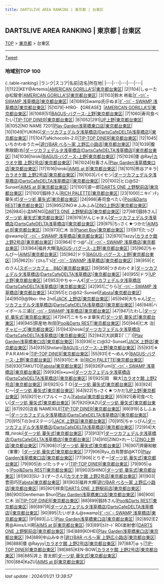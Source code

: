 ```yaml
---
title: DARTSLIVE AREA RANKING | 東京都 | 台東区
---
```

## DARTSLIVE AREA RANKING | 東京都 | 台東区

[TOP](/darts/rank/) > [東京都](/darts/rank/東京都/) > 台東区

___

<a href="https://twitter.com/share?ref_src=twsrc%5Etfw" data-text="DARTSLIVE AREA RANKING | 東京都台東区" class="twitter-share-button" data-via="DARTSLIVE" data-hashtags="DARTSLIVE" data-related="DARTSLIVE" data-show-count="false">Tweet</a>

### 地域別TOP 100

{:.table-ranking}
|ランク|スコア|名前|店名|所在地|
|---|---|---|---|---|
|1|1122|KEY@Artemis|<a href="https://search.dartslive.com/jp/shop/6a548cb7df8634300d9b047a20a7ba1e">AMERICAN GORILLA'S</a>|<a href="/darts/rank/東京都/台東区">東京都台東区</a>|
|2|1104|しゅーた@松龍會|<a href="https://search.dartslive.com/jp/shop/6a548cb7df8634300d9b047a20a7ba1e">AMERICAN GORILLA'S</a>|<a href="/darts/rank/東京都/台東区">東京都台東区</a>|
|3|1103|鈴木 彬紘|<a href="https://search.dartslive.com/jp/shop/4f2f159a9bcf43e90d9b047a20a7ba1e">ﾀﾞｰﾂﾊﾞｰ SWAMP 浅草橋店</a>|<a href="/darts/rank/東京都/台東区">東京都台東区</a>|
|4|1089|Swamp氏＠ぬま|<a href="https://search.dartslive.com/jp/shop/4f2f159a9bcf43e90d9b047a20a7ba1e">ﾀﾞｰﾂﾊﾞｰ SWAMP 浅草橋店</a>|<a href="/darts/rank/東京都/台東区">東京都台東区</a>|
|5|1079|-H!RO-【GREASE】|<a href="https://search.dartslive.com/jp/shop/6a548cb7df8634300d9b047a20a7ba1e">AMERICAN GORILLA'S</a>|<a href="/darts/rank/東京都/台東区">東京都台東区</a>|
|6|1069|51|<a href="https://search.dartslive.com/jp/shop/dcab1e700d345d2b0d9b047a20a7ba1e">BAGUS-バグース-上野</a>|<a href="/darts/rank/東京都/台東区">東京都台東区</a>|
|7|1060|寿司食べたい|<a href="https://search.dartslive.com/jp/shop/e88c144fe26051c30d9b047a20a7ba1e">TIP-TOP DINER</a>|<a href="/darts/rank/東京都/台東区">東京都台東区</a>|
|8|1052|291|<a href="https://search.dartslive.com/jp/shop/06ce7d6da09b6cdc5f9f3321c1147265">UP上野</a>|<a href="/darts/rank/東京都/台東区">東京都台東区</a>|
|8|1052|NO NAME 7201|<a href="https://search.dartslive.com/jp/shop/7a4fd1ced7681f77fec1ae84bb28bd87">Play Garden浅草橋東口店</a>|<a href="/darts/rank/東京都/台東区">東京都台東区</a>|
|10|1049|YUKING|<a href="https://search.dartslive.com/jp/shop/17a8f8f90c46c9150d9b047a20a7ba1e">ダーツカフェデルタ浅草橋店(DartsCafeDELTA浅草橋店)</a>|<a href="/darts/rank/東京都/台東区">東京都台東区</a>|
|11|1047|aNchocolin-2.0|<a href="https://search.dartslive.com/jp/shop/e88c144fe26051c30d9b047a20a7ba1e">TIP-TOP DINER</a>|<a href="/darts/rank/東京都/台東区">東京都台東区</a>|
|12|1045|いちかわゆうた∞|<a href="https://search.dartslive.com/jp/shop/da63881fe9cb39de5f9f3321c1147265">遊びBAR べろ～家 上野広小路店</a>|<a href="/darts/rank/東京都/台東区">東京都台東区</a>|
|13|1039|腹黒眼鏡(右|<a href="https://search.dartslive.com/jp/shop/17a8f8f90c46c9150d9b047a20a7ba1e">ダーツカフェデルタ浅草橋店(DartsCafeDELTA浅草橋店)</a>|<a href="/darts/rank/東京都/台東区">東京都台東区</a>|
|14|1036|hiroki|<a href="https://search.dartslive.com/jp/shop/dcab1e700d345d2b0d9b047a20a7ba1e">BAGUS-バグース-上野</a>|<a href="/darts/rank/東京都/台東区">東京都台東区</a>|
|15|1026|倭 @Ray|<a href="https://search.dartslive.com/jp/shop/e841321c5e950d28a3f63593b5358cc4">カラオケ館 上野2号店</a>|<a href="/darts/rank/東京都/台東区">東京都台東区</a>|
|16|1024|社畜さん|<a href="https://search.dartslive.com/jp/shop/7a4fd1ced7681f77fec1ae84bb28bd87">Play Garden浅草橋東口店</a>|<a href="/darts/rank/東京都/台東区">東京都台東区</a>|
|17|1016|hiroki|<a href="https://search.dartslive.com/jp/shop/ef356dfb67766f850d9b047a20a7ba1e">AIMS at B</a>|<a href="/darts/rank/東京都/台東区">東京都台東区</a>|
|18|1015|熊谷アキラ|<a href="https://search.dartslive.com/jp/shop/e841321c5e950d28a3f63593b5358cc4">カラオケ館 上野2号店</a>|<a href="/darts/rank/東京都/台東区">東京都台東区</a>|
|19|1003|パイセン|<a href="https://search.dartslive.com/jp/shop/17a8f8f90c46c9150d9b047a20a7ba1e">ダーツカフェデルタ浅草橋店(DartsCafeDELTA浅草橋店)</a>|<a href="/darts/rank/東京都/台東区">東京都台東区</a>|
|20|1002|ヒロ@S2-Sunset|<a href="https://search.dartslive.com/jp/shop/ef356dfb67766f850d9b047a20a7ba1e">AIMS at B</a>|<a href="/darts/rank/東京都/台東区">東京都台東区</a>|
|21|1001|源一郎|<a href="https://search.dartslive.com/jp/shop/f6b87e64c1169eb1fec1ae84bb28bd87">DARTS ONE 上野駅前店</a>|<a href="/darts/rank/東京都/台東区">東京都台東区</a>|
|21|1001|釼持さん|<a href="https://search.dartslive.com/jp/shop/9e65ff15cb18ef360d9b047a20a7ba1e">RICH PALETTE</a>|<a href="/darts/rank/東京都/台東区">東京都台東区</a>|
|23|1000|ニキﾊﾟﾝﾁｭ華矢式|<a href="https://search.dartslive.com/jp/shop/fb0e2f406925476e0d9b047a20a7ba1e">ダーツ処 華矢式</a>|<a href="/darts/rank/東京都/台東区">東京都台東区</a>|
|24|998|寿司食べたい|<a href="https://search.dartslive.com/jp/shop/ac5be316943858f0fec1ae84bb28bd87">Pool&Darts REST</a>|<a href="/darts/rank/東京都/台東区">東京都台東区</a>|
|25|995|ZINO☆ふみふみ|<a href="https://search.dartslive.com/jp/shop/82730de7eab70ad70d9b047a20a7ba1e">ZINO上野店</a>|<a href="/darts/rank/東京都/台東区">東京都台東区</a>|
|26|984|小孟MENG|<a href="https://search.dartslive.com/jp/shop/f6b87e64c1169eb1fec1ae84bb28bd87">DARTS ONE 上野駅前店</a>|<a href="/darts/rank/東京都/台東区">東京都台東区</a>|
|27|981|釼持さん|<a href="https://search.dartslive.com/jp/shop/fb0e2f406925476e0d9b047a20a7ba1e">ダーツ処 華矢式</a>|<a href="/darts/rank/東京都/台東区">東京都台東区</a>|
|28|978|がんじゃまん|<a href="https://search.dartslive.com/jp/shop/17a8f8f90c46c9150d9b047a20a7ba1e">ダーツカフェデルタ浅草橋店(DartsCafeDELTA浅草橋店)</a>|<a href="/darts/rank/東京都/台東区">東京都台東区</a>|
|29|975|ちｯさく★つかだ|<a href="https://search.dartslive.com/jp/shop/ef356dfb67766f850d9b047a20a7ba1e">AIMS at B</a>|<a href="/darts/rank/東京都/台東区">東京都台東区</a>|
|30|973|仁木 治|<a href="https://search.dartslive.com/jp/shop/4d65af6c0d1b0e7d0d9b047a20a7ba1e">Planet Boy</a>|<a href="/darts/rank/東京都/台東区">東京都台東区</a>|
|31|971|たっぴ@swamp|<a href="https://search.dartslive.com/jp/shop/4f2f159a9bcf43e90d9b047a20a7ba1e">ﾀﾞｰﾂﾊﾞｰ SWAMP 浅草橋店</a>|<a href="/darts/rank/東京都/台東区">東京都台東区</a>|
|32|970|Tazzy|<a href="https://search.dartslive.com/jp/shop/e841321c5e950d28a3f63593b5358cc4">カラオケ館 上野2号店</a>|<a href="/darts/rank/東京都/台東区">東京都台東区</a>|
|33|964|でつ@㌰|<a href="https://search.dartslive.com/jp/shop/4f2f159a9bcf43e90d9b047a20a7ba1e">ﾀﾞｰﾂﾊﾞｰ SWAMP 浅草橋店</a>|<a href="/darts/rank/東京都/台東区">東京都台東区</a>|
|33|964|福井大輝|<a href="https://search.dartslive.com/jp/shop/dcab1e700d345d2b0d9b047a20a7ba1e">BAGUS-バグース-上野</a>|<a href="/darts/rank/東京都/台東区">東京都台東区</a>|
|35|962|ちゃんぴ〜|<a href="https://search.dartslive.com/jp/shop/61a7bd20910f5ed30d9b047a20a7ba1e">AIMS</a>|<a href="/darts/rank/東京都/台東区">東京都台東区</a>|
|35|962|ドラ|<a href="https://search.dartslive.com/jp/shop/dcab1e700d345d2b0d9b047a20a7ba1e">BAGUS-バグース-上野</a>|<a href="/darts/rank/東京都/台東区">東京都台東区</a>|
|35|962|ｶｼﾞﾋﾛｷ♨️T&#x27;s|<a href="https://search.dartslive.com/jp/shop/4f2f159a9bcf43e90d9b047a20a7ba1e">ﾀﾞｰﾂﾊﾞｰ SWAMP 浅草橋店</a>|<a href="/darts/rank/東京都/台東区">東京都台東区</a>|
|38|959|とのさん|<a href="https://search.dartslive.com/jp/shop/46dce87727d4d5ee0d9b047a20a7ba1e">スポーツカフェ　B&D</a>|<a href="/darts/rank/東京都/台東区">東京都台東区</a>|
|39|958|つきのわぐま|<a href="https://search.dartslive.com/jp/shop/17a8f8f90c46c9150d9b047a20a7ba1e">ダーツカフェデルタ浅草橋店(DartsCafeDELTA浅草橋店)</a>|<a href="/darts/rank/東京都/台東区">東京都台東区</a>|
|40|955|ドラ|<a href="https://search.dartslive.com/jp/shop/06ce7d6da09b6cdc5f9f3321c1147265">UP上野</a>|<a href="/darts/rank/東京都/台東区">東京都台東区</a>|
|41|953|やちゃーん€|<a href="https://search.dartslive.com/jp/shop/17a8f8f90c46c9150d9b047a20a7ba1e">ダーツカフェデルタ浅草橋店(DartsCafeDELTA浅草橋店)</a>|<a href="/darts/rank/東京都/台東区">東京都台東区</a>|
|42|951|ごりら|<a href="https://search.dartslive.com/jp/shop/4f2f159a9bcf43e90d9b047a20a7ba1e">ﾀﾞｰﾂﾊﾞｰ SWAMP 浅草橋店</a>|<a href="/darts/rank/東京都/台東区">東京都台東区</a>|
|42|951|ヒロ@S2-Sunset|<a href="https://search.dartslive.com/jp/shop/7d1b697f0885a6450d9b047a20a7ba1e">Fabsta</a>|<a href="/darts/rank/東京都/台東区">東京都台東区</a>|
|44|950|t@9bo- the 2nd|<a href="https://search.dartslive.com/jp/shop/650a80cac9ac90b80d9b047a20a7ba1e">JACK 上野店</a>|<a href="/darts/rank/東京都/台東区">東京都台東区</a>|
|45|949|大ちゃん|<a href="https://search.dartslive.com/jp/shop/17a8f8f90c46c9150d9b047a20a7ba1e">ダーツカフェデルタ浅草橋店(DartsCafeDELTA浅草橋店)</a>|<a href="/darts/rank/東京都/台東区">東京都台東区</a>|
|46|948|ハイボール三浦|<a href="https://search.dartslive.com/jp/shop/4f2f159a9bcf43e90d9b047a20a7ba1e">ﾀﾞｰﾂﾊﾞｰ SWAMP 浅草橋店</a>|<a href="/darts/rank/東京都/台東区">東京都台東区</a>|
|47|947|たわし|<a href="https://search.dartslive.com/jp/shop/fb0e2f406925476e0d9b047a20a7ba1e">ダーツ処 華矢式</a>|<a href="/darts/rank/東京都/台東区">東京都台東区</a>|
|47|947|ニキちゃま華矢式|<a href="https://search.dartslive.com/jp/shop/fb0e2f406925476e0d9b047a20a7ba1e">ダーツ処 華矢式</a>|<a href="/darts/rank/東京都/台東区">東京都台東区</a>|
|49|945|原産地:秋田|<a href="https://search.dartslive.com/jp/shop/ac5be316943858f0fec1ae84bb28bd87">Pool&Darts REST</a>|<a href="/darts/rank/東京都/台東区">東京都台東区</a>|
|50|944|仁木 治|<a href="https://search.dartslive.com/jp/shop/be5352bc07bdc4d00d9b047a20a7ba1e">チャビーズ</a>|<a href="/darts/rank/東京都/台東区">東京都台東区</a>|
|51|943|hiroki|<a href="https://search.dartslive.com/jp/shop/17a8f8f90c46c9150d9b047a20a7ba1e">ダーツカフェデルタ浅草橋店(DartsCafeDELTA浅草橋店)</a>|<a href="/darts/rank/東京都/台東区">東京都台東区</a>|
|52|942|大誤算Σ(ﾟ□ﾟ)|<a href="https://search.dartslive.com/jp/shop/7a4fd1ced7681f77fec1ae84bb28bd87">Play Garden浅草橋東口店</a>|<a href="/darts/rank/東京都/台東区">東京都台東区</a>|
|53|936|ヒロ@S2-Sunset|<a href="https://search.dartslive.com/jp/shop/650a80cac9ac90b80d9b047a20a7ba1e">JACK 上野店</a>|<a href="/darts/rank/東京都/台東区">東京都台東区</a>|
|54|935|Shotaro|<a href="https://search.dartslive.com/jp/shop/dcab1e700d345d2b0d9b047a20a7ba1e">BAGUS-バグース-上野</a>|<a href="/darts/rank/東京都/台東区">東京都台東区</a>|
|55|931|☆ＰAＲAＭi☆|<a href="https://search.dartslive.com/jp/shop/e88c144fe26051c30d9b047a20a7ba1e">TIP-TOP DINER</a>|<a href="/darts/rank/東京都/台東区">東京都台東区</a>|
|55|931|そ〜めんや|<a href="https://search.dartslive.com/jp/shop/dcab1e700d345d2b0d9b047a20a7ba1e">BAGUS-バグース-上野</a>|<a href="/darts/rank/東京都/台東区">東京都台東区</a>|
|55|931|仁木 治|<a href="https://search.dartslive.com/jp/shop/9e65ff15cb18ef360d9b047a20a7ba1e">RICH PALETTE</a>|<a href="/darts/rank/東京都/台東区">東京都台東区</a>|
|58|930|TAKUTO|<a href="https://search.dartslive.com/jp/shop/7d1b697f0885a6450d9b047a20a7ba1e">Fabsta</a>|<a href="/darts/rank/東京都/台東区">東京都台東区</a>|
|59|926|Fumi|<a href="https://search.dartslive.com/jp/shop/4f2f159a9bcf43e90d9b047a20a7ba1e">ﾀﾞｰﾂﾊﾞｰ SWAMP 浅草橋店</a>|<a href="/darts/rank/東京都/台東区">東京都台東区</a>|
|59|926|ฅ•ω•ฅ|<a href="https://search.dartslive.com/jp/shop/17a8f8f90c46c9150d9b047a20a7ba1e">ダーツカフェデルタ浅草橋店(DartsCafeDELTA浅草橋店)</a>|<a href="/darts/rank/東京都/台東区">東京都台東区</a>|
|61|925|岡　瞬大|<a href="https://search.dartslive.com/jp/shop/e841321c5e950d28a3f63593b5358cc4">カラオケ館 上野2号店</a>|<a href="/darts/rank/東京都/台東区">東京都台東区</a>|
|61|925|ＧＴＯ|<a href="https://search.dartslive.com/jp/shop/fb0e2f406925476e0d9b047a20a7ba1e">ダーツ処 華矢式</a>|<a href="/darts/rank/東京都/台東区">東京都台東区</a>|
|63|924|む〜|<a href="https://search.dartslive.com/jp/shop/fb0e2f406925476e0d9b047a20a7ba1e">ダーツ処 華矢式</a>|<a href="/darts/rank/東京都/台東区">東京都台東区</a>|
|64|922|ちｯさく★つかだ|<a href="https://search.dartslive.com/jp/shop/06ce7d6da09b6cdc5f9f3321c1147265">UP上野</a>|<a href="/darts/rank/東京都/台東区">東京都台東区</a>|
|65|921|セパブルくーさん|<a href="https://search.dartslive.com/jp/shop/7d1b697f0885a6450d9b047a20a7ba1e">Fabsta</a>|<a href="/darts/rank/東京都/台東区">東京都台東区</a>|
|65|921|寿司食べたい|<a href="https://search.dartslive.com/jp/shop/fb0e2f406925476e0d9b047a20a7ba1e">ダーツ処 華矢式</a>|<a href="/darts/rank/東京都/台東区">東京都台東区</a>|
|67|920|KAZU|<a href="https://search.dartslive.com/jp/shop/fb0e2f406925476e0d9b047a20a7ba1e">ダーツ処 華矢式</a>|<a href="/darts/rank/東京都/台東区">東京都台東区</a>|
|67|920|店長 NAMEXILE|<a href="https://search.dartslive.com/jp/shop/e88c144fe26051c30d9b047a20a7ba1e">TIP-TOP DINER</a>|<a href="/darts/rank/東京都/台東区">東京都台東区</a>|
|69|919|るしふぁー|<a href="https://search.dartslive.com/jp/shop/17a8f8f90c46c9150d9b047a20a7ba1e">ダーツカフェデルタ浅草橋店(DartsCafeDELTA浅草橋店)</a>|<a href="/darts/rank/東京都/台東区">東京都台東区</a>|
|70|915|Tの3rdステージ|<a href="https://search.dartslive.com/jp/shop/650a80cac9ac90b80d9b047a20a7ba1e">JACK 上野店</a>|<a href="/darts/rank/東京都/台東区">東京都台東区</a>|
|70|915|ちゃっぴん|<a href="https://search.dartslive.com/jp/shop/17a8f8f90c46c9150d9b047a20a7ba1e">ダーツカフェデルタ浅草橋店(DartsCafeDELTA浅草橋店)</a>|<a href="/darts/rank/東京都/台東区">東京都台東区</a>|
|72|914|大輝_hiroki|<a href="https://search.dartslive.com/jp/shop/fb0e2f406925476e0d9b047a20a7ba1e">ダーツ処 華矢式</a>|<a href="/darts/rank/東京都/台東区">東京都台東区</a>|
|73|913|Y|<a href="https://search.dartslive.com/jp/shop/17a8f8f90c46c9150d9b047a20a7ba1e">ダーツカフェデルタ浅草橋店(DartsCafeDELTA浅草橋店)</a>|<a href="/darts/rank/東京都/台東区">東京都台東区</a>|
|74|910|ZINO×れーじ|<a href="https://search.dartslive.com/jp/shop/82730de7eab70ad70d9b047a20a7ba1e">ZINO上野店</a>|<a href="/darts/rank/東京都/台東区">東京都台東区</a>|
|75|908|け|<a href="https://search.dartslive.com/jp/shop/fb0e2f406925476e0d9b047a20a7ba1e">ダーツ処 華矢式</a>|<a href="/darts/rank/東京都/台東区">東京都台東区</a>|
|76|907|齊藤和敏（軍曹）|<a href="https://search.dartslive.com/jp/shop/fb0e2f406925476e0d9b047a20a7ba1e">ダーツ処 華矢式</a>|<a href="/darts/rank/東京都/台東区">東京都台東区</a>|
|77|906|Ryu_白鳥警部@KTD|<a href="https://search.dartslive.com/jp/shop/7a4fd1ced7681f77fec1ae84bb28bd87">Play Garden浅草橋東口店</a>|<a href="/darts/rank/東京都/台東区">東京都台東区</a>|
|77|906|とりぞー|<a href="https://search.dartslive.com/jp/shop/fb0e2f406925476e0d9b047a20a7ba1e">ダーツ処 華矢式</a>|<a href="/darts/rank/東京都/台東区">東京都台東区</a>|
|79|905|おっ!たっチャソ|<a href="https://search.dartslive.com/jp/shop/e88c144fe26051c30d9b047a20a7ba1e">TIP-TOP DINER</a>|<a href="/darts/rank/東京都/台東区">東京都台東区</a>|
|79|905|ゅぅ|<a href="https://search.dartslive.com/jp/shop/ac5be316943858f0fec1ae84bb28bd87">Pool&Darts REST</a>|<a href="/darts/rank/東京都/台東区">東京都台東区</a>|
|81|903|SHINO|<a href="https://search.dartslive.com/jp/shop/fb0e2f406925476e0d9b047a20a7ba1e">ダーツ処 華矢式</a>|<a href="/darts/rank/東京都/台東区">東京都台東区</a>|
|81|903|SU-３(す〜さん)|<a href="https://search.dartslive.com/jp/shop/e841321c5e950d28a3f63593b5358cc4">カラオケ館 上野2号店</a>|<a href="/darts/rank/東京都/台東区">東京都台東区</a>|
|81|903|豊田巧|<a href="https://search.dartslive.com/jp/shop/7d1b697f0885a6450d9b047a20a7ba1e">Fabsta</a>|<a href="/darts/rank/東京都/台東区">東京都台東区</a>|
|81|903|福井大輝|<a href="https://search.dartslive.com/jp/shop/da63881fe9cb39de5f9f3321c1147265">遊びBAR べろ～家 上野広小路店</a>|<a href="/darts/rank/東京都/台東区">東京都台東区</a>|
|85|901|祥貴|<a href="https://search.dartslive.com/jp/shop/f6b87e64c1169eb1fec1ae84bb28bd87">DARTS ONE 上野駅前店</a>|<a href="/darts/rank/東京都/台東区">東京都台東区</a>|
|86|900|Gentleman $hun|<a href="https://search.dartslive.com/jp/shop/7a4fd1ced7681f77fec1ae84bb28bd87">Play Garden浅草橋東口店</a>|<a href="/darts/rank/東京都/台東区">東京都台東区</a>|
|86|900|仁木 治|<a href="https://search.dartslive.com/jp/shop/e88c144fe26051c30d9b047a20a7ba1e">TIP-TOP DINER</a>|<a href="/darts/rank/東京都/台東区">東京都台東区</a>|
|88|899|釼持さん|<a href="https://search.dartslive.com/jp/shop/ac5be316943858f0fec1ae84bb28bd87">Pool&Darts REST</a>|<a href="/darts/rank/東京都/台東区">東京都台東区</a>|
|89|897|R|<a href="https://search.dartslive.com/jp/shop/17a8f8f90c46c9150d9b047a20a7ba1e">ダーツカフェデルタ浅草橋店(DartsCafeDELTA浅草橋店)</a>|<a href="/darts/rank/東京都/台東区">東京都台東区</a>|
|90|895|たいがまん@swamp|<a href="https://search.dartslive.com/jp/shop/4f2f159a9bcf43e90d9b047a20a7ba1e">ﾀﾞｰﾂﾊﾞｰ SWAMP 浅草橋店</a>|<a href="/darts/rank/東京都/台東区">東京都台東区</a>|
|91|893|ふじ|<a href="https://search.dartslive.com/jp/shop/7a4fd1ced7681f77fec1ae84bb28bd87">Play Garden浅草橋東口店</a>|<a href="/darts/rank/東京都/台東区">東京都台東区</a>|
|92|892|E2男@Aims/LH用|<a href="https://search.dartslive.com/jp/shop/ef356dfb67766f850d9b047a20a7ba1e">AIMS at B</a>|<a href="/darts/rank/東京都/台東区">東京都台東区</a>|
|93|891|ｶｽｹｰﾄﾞRD(楽射會)|<a href="https://search.dartslive.com/jp/shop/f6b87e64c1169eb1fec1ae84bb28bd87">DARTS ONE 上野駅前店</a>|<a href="/darts/rank/東京都/台東区">東京都台東区</a>|
|94|889|KOHEI|<a href="https://search.dartslive.com/jp/shop/7a4fd1ced7681f77fec1ae84bb28bd87">Play Garden浅草橋東口店</a>|<a href="/darts/rank/東京都/台東区">東京都台東区</a>|
|94|889|中山みゆき|<a href="https://search.dartslive.com/jp/shop/da63881fe9cb39de5f9f3321c1147265">遊びBAR べろ～家 上野広小路店</a>|<a href="/darts/rank/東京都/台東区">東京都台東区</a>|
|96|888|倭 @Rayyy|<a href="https://search.dartslive.com/jp/shop/e841321c5e950d28a3f63593b5358cc4">カラオケ館 上野2号店</a>|<a href="/darts/rank/東京都/台東区">東京都台東区</a>|
|97|887|ゅぅ|<a href="https://search.dartslive.com/jp/shop/e88c144fe26051c30d9b047a20a7ba1e">TIP-TOP DINER</a>|<a href="/darts/rank/東京都/台東区">東京都台東区</a>|
|98|885|KEN-BOW|<a href="https://search.dartslive.com/jp/shop/e841321c5e950d28a3f63593b5358cc4">カラオケ館 上野2号店</a>|<a href="/darts/rank/東京都/台東区">東京都台東区</a>|
|98|885|井上 晋太郎|<a href="https://search.dartslive.com/jp/shop/fb0e2f406925476e0d9b047a20a7ba1e">ダーツ処 華矢式</a>|<a href="/darts/rank/東京都/台東区">東京都台東区</a>|
|100|884|KaZU|<a href="https://search.dartslive.com/jp/shop/ef356dfb67766f850d9b047a20a7ba1e">AIMS at B</a>|<a href="/darts/rank/東京都/台東区">東京都台東区</a>|



___

_last update : 2024/01/21 13:38:57_


<script src="https://cdnjs.cloudflare.com/ajax/libs/jquery/3.6.1/jquery.min.js" integrity="sha512-aVKKRRi/Q/YV+4mjoKBsE4x3H+BkegoM/em46NNlCqNTmUYADjBbeNefNxYV7giUp0VxICtqdrbqU7iVaeZNXA==" crossorigin="anonymous" referrerpolicy="no-referrer"></script>
<script src="https://cdnjs.cloudflare.com/ajax/libs/jquery.tablesorter/2.31.3/js/jquery.tablesorter.min.js" integrity="sha512-qzgd5cYSZcosqpzpn7zF2ZId8f/8CHmFKZ8j7mU4OUXTNRd5g+ZHBPsgKEwoqxCtdQvExE5LprwwPAgoicguNg==" crossorigin="anonymous" referrerpolicy="no-referrer"></script>
<link rel="stylesheet" href="https://cdnjs.cloudflare.com/ajax/libs/jquery.tablesorter/2.31.3/css/theme.default.min.css" integrity="sha512-wghhOJkjQX0Lh3NSWvNKeZ0ZpNn+SPVXX1Qyc9OCaogADktxrBiBdKGDoqVUOyhStvMBmJQ8ZdMHiR3wuEq8+w==" crossorigin="anonymous" referrerpolicy="no-referrer" />
<script>
$(function() {
    $(".table-ranking").tablesorter({sortList:[[0, 0]]});
});
</script>

<script async src="https://platform.twitter.com/widgets.js" charset="utf-8"></script>